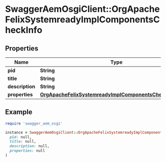 # SwaggerAemOsgiClient::OrgApacheFelixSystemreadyImplComponentsCheckInfo

## Properties

| Name | Type | Description | Notes |
| ---- | ---- | ----------- | ----- |
| **pid** | **String** |  | [optional] |
| **title** | **String** |  | [optional] |
| **description** | **String** |  | [optional] |
| **properties** | [**OrgApacheFelixSystemreadyImplComponentsCheckProperties**](OrgApacheFelixSystemreadyImplComponentsCheckProperties.md) |  | [optional] |

## Example

```ruby
require 'swagger_aem_osgi'

instance = SwaggerAemOsgiClient::OrgApacheFelixSystemreadyImplComponentsCheckInfo.new(
  pid: null,
  title: null,
  description: null,
  properties: null
)
```

